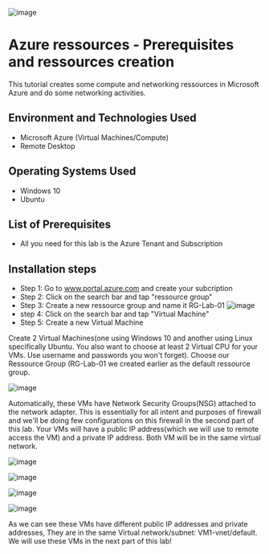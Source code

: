 ![image](https://github.com/danielbangm/azure-ressources/assets/22795502/074de211-4659-4e32-93b0-52a7f8eed69e)

<h1>Azure ressources - Prerequisites and ressources creation</h1>
This tutorial creates some compute and networking ressources in Microsoft Azure and do some networking activities.

<h2>Environment and Technologies Used</h2>

- Microsoft Azure (Virtual Machines/Compute)
- Remote Desktop

<h2>Operating Systems Used</h2>

- Windows 10
- Ubuntu

<h2>List of Prerequisites</h2>

- All you need for this lab is the Azure Tenant and Subscription

<h2>Installation steps</h2>

- Step 1: Go to www.portal.azure.com and create your subcription
- Step 2: Click on the search bar and tap "ressource group" 
- Step 3: Create a new ressource group and name it RG-Lab-01
  ![image](https://github.com/danielbangm/azure-ressources/assets/22795502/4533e18f-1b9a-4f31-a499-26624f53f0ca)
- step 4: Click on the search bar and tap "Virtual Machine"
- Step 5: Create a new Virtual Machine
<p>
Create 2 Virtual Machines(one using Windows 10 and another using Linux specifically Ubuntu. You also want to choose at least 2 Virtual CPU for your VMs. Use username and passwords you won't forget). Choose our Ressource Group (RG-Lab-01 we created earlier as the default ressource group.
</p>

![image](https://github.com/danielbangm/azure-ressources/assets/22795502/539ce16e-235c-44eb-9eea-d7fcd0ca9ae5)

<p>
  Automatically, these VMs have Network Security Groups(NSG) attached to the network adapter. This is essentially for all intent and purposes of firewall and we'll be doing few configurations on this firewall in the second part of this lab. Your VMs will have a public IP address(which we will use to remote access the VM) and a private IP address. Both VM will be in the same virtual network. 
</p>

![image](https://github.com/danielbangm/azure-ressources/assets/22795502/cd6bca44-03b7-4a27-a257-8057ebd08c29)

![image](https://github.com/danielbangm/azure-ressources/assets/22795502/db0f203e-66b9-43d8-b8ce-767c9411498f)

![image](https://github.com/danielbangm/azure-ressources/assets/22795502/d25b3223-b566-4447-aa81-45054308a402)

![image](https://github.com/danielbangm/azure-ressources/assets/22795502/47453b01-eee4-482f-9314-236322319708)

<p>
  As we can see these VMs have different public IP addresses and private addresses, They are in the same Virtual network/subnet: VM1-vnet/default.
We will use these VMs in the next part of this lab!
</p>


